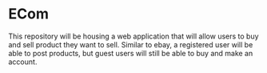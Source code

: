 # ECom
This repository will be housing a web application that will allow users to buy and sell product they want to sell. Similar to ebay, a registered user will be able to post products, but guest users will still be able to buy and make an account.
